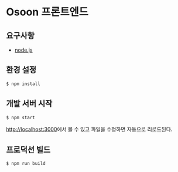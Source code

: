 # Osoon 프론트엔드

## 요구사항
* [node.js](https://nodejs.org/en/)

## 환경 설정

```sh
$ npm install
```

## 개발 서버 시작

```sh
$ npm start
```

<http://localhost:3000>에서 볼 수 있고 파일을 수정하면 자동으로 리로드된다.

## 프로덕션 빌드

```sh
$ npm run build
```
